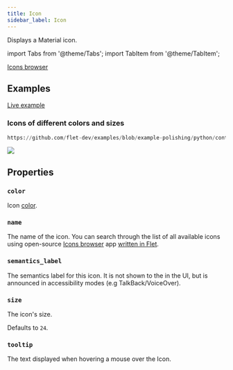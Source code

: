 ```yaml
---
title: Icon
sidebar_label: Icon
---
```


Displays a Material icon.

import Tabs from '@theme/Tabs';
import TabItem from '@theme/TabItem';

[Icons browser](https://gallery.flet.dev/icons-browser/)

## Examples

[Live example](https://flet-controls-gallery.fly.dev/displays/icon)

### Icons of different colors and sizes


```python reference
https://github.com/flet-dev/examples/blob/example-polishing/python/controls/information-displays/icon/icons-example.py
```


<img src="/img/docs/controls/icon/custom-icons.png" className="screenshot-20" />

## Properties

### `color`

Icon [color](/docs/reference/colors).

### `name`

The name of the icon. You can search through the list of all available icons using open-source [Icons browser](https://gallery.flet.dev/icons-browser/) app [written in Flet](https://github.com/flet-dev/examples/blob/main/python/apps/icons-browser/main.py).

### `semantics_label`

The semantics label for this icon. It is not shown to the in the UI, but is announced in accessibility modes (e.g TalkBack/VoiceOver).

### `size`

The icon's size.

Defaults to `24`.

### `tooltip`

The text displayed when hovering a mouse over the Icon.